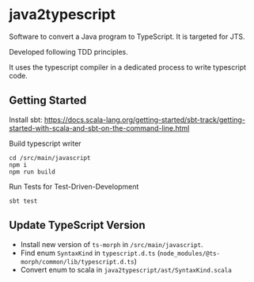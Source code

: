 java2typescript
===============

Software to convert a Java program to TypeScript. It is targeted for JTS.

Developed following TDD principles.

It uses the typescript compiler in a dedicated process to write typescript code.

Getting Started
---------------

Install sbt: https://docs.scala-lang.org/getting-started/sbt-track/getting-started-with-scala-and-sbt-on-the-command-line.html

Build typescript writer

```shell
cd /src/main/javascript
npm i
npm run build
```

Run Tests for Test-Driven-Development

```shell
sbt test
```

Update TypeScript Version
-------------------------

* Install new version of `ts-morph` in `/src/main/javascript`.
* Find enum `SyntaxKind` in `typescript.d.ts` (`node_modules/@ts-morph/common/lib/typescript.d.ts`)
* Convert enum to scala in `java2typescript/ast/SyntaxKind.scala`
